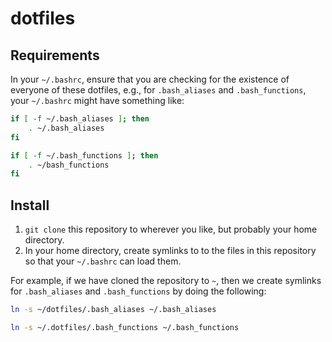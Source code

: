 # dotfiles

## Requirements

In your `~/.bashrc`, ensure that you are checking for the existence of everyone of these dotfiles, e.g., for `.bash_aliases` and `.bash_functions`, your `~/.bashrc` might have something like:
```bash
if [ -f ~/.bash_aliases ]; then
	. ~/.bash_aliases
fi
```
```bash
if [ -f ~/.bash_functions ]; then
	. ~/bash_functions
fi
```

## Install

1. `git clone` this repository to wherever you like, but probably your home directory.
2. In your home directory, create symlinks to to the files in this repository so that your `~/.bashrc` can load them.

For example, if we have cloned the repository to `~`, then we create symlinks for `.bash_aliases` and `.bash_functions` by doing the following:
```bash
ln -s ~/dotfiles/.bash_aliases ~/.bash_aliases
```
```bash
ln -s ~/.dotfiles/.bash_functions ~/.bash_functions
```